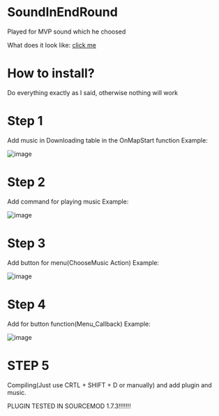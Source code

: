 # SoundInEndRound
Played for MVP sound which he choosed

What does it look like: <a href="https://youtu.be/eXW95MTtC9A">click me</a>

# How to install?
Do everything exactly as I said, otherwise nothing will work

# Step 1
Add music in Downloading table in the OnMapStart function
Example:
  
  ![image](https://github.com/zloybik/SoundInEndRound/assets/106350231/ba2c8cb3-4ac8-4171-98f5-b085a6f4177f)
    
# Step 2
Add command for playing music
Example:
  
  ![image](https://github.com/zloybik/SoundInEndRound/assets/106350231/ee88a737-de59-4e64-8d30-aa3d3983d839)
    
# Step 3
Add button for menu(ChooseMusic Action)
Example:
  
  ![image](https://github.com/zloybik/SoundInEndRound/assets/106350231/06ec8e97-4278-4a69-9b6e-c1f899663b63)

# Step 4
Add for button function(Menu_Callback)
Example:
  
  ![image](https://github.com/zloybik/SoundInEndRound/assets/106350231/2ad0de17-7444-4d14-a3e0-bc908a8c3a6e)

# STEP 5
Compiling(Just use CRTL + SHIFT + D or manually) and add plugin and music.

PLUGIN TESTED IN SOURCEMOD 1.7.3!!!!!!!


